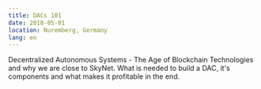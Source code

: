 ```yaml
---
title: DACs 101
date: 2018-05-01
location: Nuremberg, Germany
lang: en
---
```


Decentralized Autonomous Systems - The Age of Blockchain Technologies and why
we are close to SkyNet. What is needed to build a DAC, it's components and what
makes it profitable in the end.

